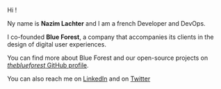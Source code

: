 Hi !

Ny name is **Nazim Lachter** and I am a french Developer and DevOps.

I co-founded **Blue Forest**, a company that accompanies its clients in the design of digital user experiences.

You can find more about Blue Forest and our open-source projects on [*theblueforest* GitHub profile](https://github.com/theblueforest).

You can also reach me on [LinkedIn](https://www.linkedin.com/in/nlachter) and on [Twitter](https://twitter.com/NazimLachter)
